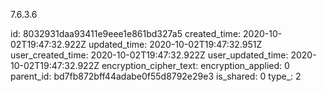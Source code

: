 7.6.3.6

id: 8032931daa93411e9eee1e861bd327a5
created_time: 2020-10-02T19:47:32.922Z
updated_time: 2020-10-02T19:47:32.951Z
user_created_time: 2020-10-02T19:47:32.922Z
user_updated_time: 2020-10-02T19:47:32.922Z
encryption_cipher_text: 
encryption_applied: 0
parent_id: bd7fb872bff44adabe0f55d8792e29e3
is_shared: 0
type_: 2